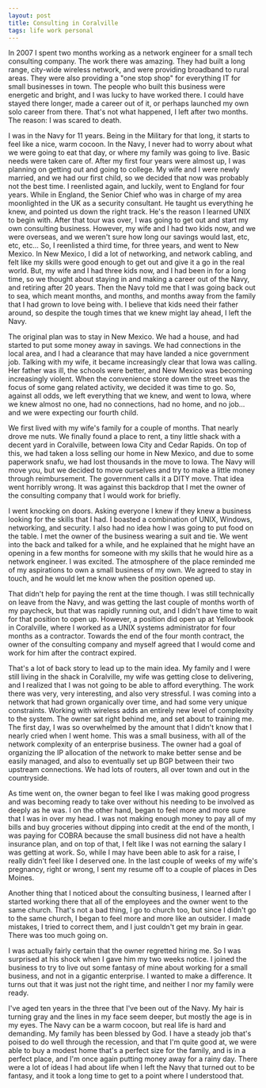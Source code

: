 ```yaml
--- 
layout: post
title: Consulting in Coralville
tags: life work personal
---
```

In 2007 I spent two months working as a network engineer for a small tech consulting company. The work there was amazing. They had built a long range, city-wide wireless network, and were providing broadband to rural areas. They were also providing a "one stop shop" for everything IT for small businesses in town. The people who built this business were energetic and bright, and I was lucky to have worked there. I could have stayed there longer, made a career out of it, or perhaps launched my own solo career from there. That's not what happened, I left after two months. The reason: I was scared to death.

I was in the Navy for 11 years. Being in the Military for that long, it starts to feel like a nice, warm cocoon. In the Navy, I never had to worry about what we were going to eat that day, or where my family was going to live. Basic needs were taken care of. After my first four years were almost up, I was planning on getting out and going to college. My wife and I were newly married, and we had our first child, so we decided that now was probably not the best time. I reenlisted again, and luckily, went to England for four years. While in England, the Senior Chief who was in charge of my area moonlighted in the UK as a security consultant. He taught us everything he knew, and pointed us down the right track. He's the reason I learned UNIX to begin with. After that tour was over, I was going to get out and start my own consulting business. However, my wife and I had two kids now, and we were overseas, and we weren't sure how long our savings would last, etc, etc, etc... So, I reenlisted a third time, for three years, and went to New Mexico. In New Mexico, I did a lot of networking, and network cabling, and felt like my skills were good enough to get out and give it a go in the real world. But, my wife and I had three kids now, and I had been in for a long time, so we thought about staying in and making a career out of the Navy, and retiring after 20 years. Then the Navy told me that I was going back out to sea, which meant months, and months, and months away from the family that I had grown to love being with. I believe that kids need their father around, so despite the tough times that we knew might lay ahead, I left the Navy.

The original plan was to stay in New Mexico. We had a house, and had started to put some money away in savings. We had connections in the local area, and I had a clearance that may have landed a nice government job. Talking with my wife, it became increasingly clear that Iowa was calling. Her father was ill, the schools were better, and New Mexico was becoming increasingly violent. When the convenience store down the street was the focus of some gang related activity, we decided it was time to go. So, against all odds, we left everything that we knew, and went to Iowa, where we knew almost no one, had no connections, had no home, and no job... and we were expecting our fourth child.

We first lived with my wife's family for a couple of months. That nearly drove me nuts. We finally found a place to rent, a tiny little shack with a decent yard in Coralville, between Iowa City and Cedar Rapids. On top of this, we had taken a loss selling our home in New Mexico, and due to some paperwork snafu, we had lost thousands in the move to Iowa. The Navy will move you, but we decided to move ourselves and try to make a little money through reimbursement. The government calls it a DITY move. That idea went horribly wrong. It was against this backdrop that I met the owner of the consulting company that I would work for briefly.

I went knocking on doors. Asking everyone I knew if they knew a business looking for the skills that I had. I boasted a combination of UNIX, Windows, networking, and security. I also had no idea how I was going to put food on the table. I met the owner of the business wearing a suit and tie. We went into the back and talked for a while, and he explained that he might have an opening in a few months for someone with my skills that he would hire as a network engineer. I was excited. The atmosphere of the place reminded me of my aspirations to own a small business of my own. We agreed to stay in touch, and he would let me know when the position opened up.

That didn't help for paying the rent at the time though. I was still technically on leave from the Navy, and was getting the last couple of months worth of my paycheck, but that was rapidly running out, and I didn't have time to wait for that position to open up. However, a position did open up at Yellowbook in Coralville, where I worked as a UNIX systems administrator for four months as a contractor. Towards the end of the four month contract, the owner of the consulting company and myself agreed that I would come and work for him after the contract expired.

That's a lot of back story to lead up to the main idea. My family and I were still living in the shack in Coralville, my wife was getting close to delivering, and I realized that I was not going to be able to afford everything.
The work there was very, very interesting, and also very stressful. I was coming into a network that had grown organically over time, and had some very unique constraints. Working with wireless adds an entirely new level of complexity to the system. The owner sat right behind me, and set about to training me. The first day, I was so overwhelmed by the amount that I didn't know that I nearly cried when I went home. This was a small business, with all of the network complexity of an enterprise business. The owner had a goal of organizing the IP allocation of the network to make better sense and be easily managed, and also to eventually set up BGP between their two upstream connections. We had lots of routers, all over town and out in the countryside.

As time went on, the owner began to feel like I was making good progress and was becoming ready to take over without his needing to be involved as deeply as he was. I on the other hand, began to feel more and more sure that I was in over my head. I was not making enough money to pay all of my bills and buy groceries without dipping into credit at the end of the month, I was paying for COBRA because the small business did not have a health insurance plan, and on top of that, I felt like I was not earning the salary I was getting at work. So, while I may have been able to ask for a raise, I really didn't feel like I deserved one. In the last couple of weeks of my wife's pregnancy, right or wrong, I sent my resume off to a couple of places in Des Moines.

Another thing that I noticed about the consulting business, I learned after I started working there that all of the employees and the owner went to the same church. That's not a bad thing, I go to church too, but since I didn't go to the same church, I began to feel more and more like an outsider. I made mistakes, I tried to correct them, and I just couldn't get my brain in gear. There was too much going on.

I was actually fairly certain that the owner regretted hiring me. So I was surprised at his shock when I gave him my two weeks notice. I joined the business to try to live out some fantasy of mine about working for a small business, and not in a gigantic enterprise. I wanted to make a difference. It turns out that it was just not the right time, and neither I nor my family were ready.

I've aged ten years in the three that I've been out of the Navy. My hair is turning gray and the lines in my face seem deeper, but mostly the age is in my eyes. The Navy can be a warm cocoon, but real life is hard and demanding. My family has been blessed by God. I have a steady job that's poised to do well through the recession, and that I'm quite good at, we were able to buy a modest home that's a perfect size for the family, and is in a perfect place, and I'm once again putting money away for a rainy day. There were a lot of ideas I had about life when I left the Navy that turned out to be fantasy, and it took a long time to get to a point where I understood that.

